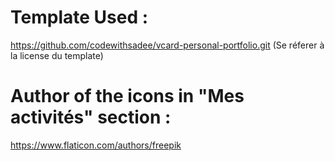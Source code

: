 # Template Used :

https://github.com/codewithsadee/vcard-personal-portfolio.git
(Se réferer à la license du template)

# Author of the icons in "Mes activités" section :

https://www.flaticon.com/authors/freepik